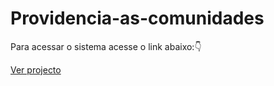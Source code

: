 # Providencia-as-comunidades 

Para acessar o sistema acesse o link abaixo:👇

<a href="https://marcosfredericocalitas.github.io/providencia-comunidades/html/site/home.html">Ver projecto</a>
